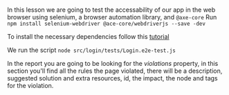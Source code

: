 # []()

<TimeStamp start="0:07" end="0:20">

In this lesson we are going to test the accessability of our app in the web browser using selenium, a browser automation library, and `@axe-core` Run `npm install selenium-webdriver @ace-core/webdriverjs --save -dev`

</TimeStamp>

<TimeStamp start="0:35" end="0:40">

To install the necessary dependencies follow this [tutorial](https://www.selenium.dev/documentation/getting_started/installing_browser_drivers/)

</TimeStamp>

<TimeStamp start="2:40" end="2:45">

We run the script `node src/login/tests/Login.e2e-test.js`

</TimeStamp>

<TimeStamp start="3:39" end="3:55">
 
 In the report you are going to be looking for the *violations* property, in this section you'll find all the rules the page violated, there will be a description, suggested solution and extra resources, id, the impact, the node and tags for the violation. 

</TimeStamp>
